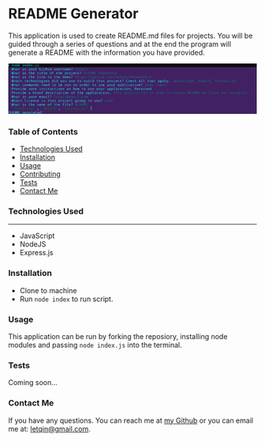 # README Generator 
This application is used to create README.md files for projects. You will be guided through a series of questions and at the end the program will generate a README with the information you have provided.

![README Generator](/Develop/assets/readmegenerator.png)

  ### Table of Contents
  - [Technologies Used](#tech)
  - [Installation](#installation) 
  - [Usage](#usage) 
  - [Contributing](#contributing) 
  - [Tests](#tests)
  - [Contact Me](#contact-me)
  
  ### <a id="tech"></a> Technologies Used
---
  - JavaScript
  - NodeJS
  - Express.js

  ### <a id="installation"></a> Installation 
  - Clone to machine
  - Run `node index` to run script.
  ### <a id="usage"></a> Usage

This application can be run by forking the reposiory, installing node modules and passing `node index.js` into the terminal. 
  ### <a id="tests"></a> Tests
  Coming soon...
  ### <a id="contact-me"></a> Contact Me
  If you have any questions. You can reach me at [my Github](https://www.github.com/letqin) or you can email me at: letqin@gmail.com.
  
